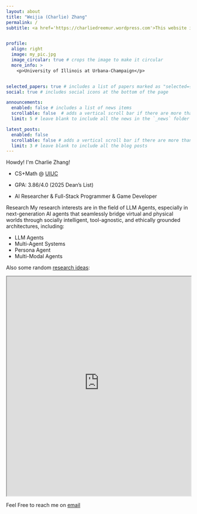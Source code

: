 ```yaml
---
layout: about
title: "Weijia (Charlie) Zhang"
permalink: /
subtitle: <a href='https://charliedreemur.wordpress.com'>This website is under construction. You can also check my another website.</a>


profile:
  align: right
  image: my_pic.jpg
  image_circular: true # crops the image to make it circular
  more_info: >
    <p>University of Illinois at Urbana-Champaign</p>


selected_papers: true # includes a list of papers marked as "selected={true}"
social: true # includes social icons at the bottom of the page

announcements:
  enabled: false # includes a list of news items
  scrollable: false  # adds a vertical scroll bar if there are more than 3 news items
  limit: 5 # leave blank to include all the news in the `_news` folder

latest_posts:
  enabled: false
  scrollable: false # adds a vertical scroll bar if there are more than 3 new posts items
  limit: 3 # leave blank to include all the blog posts
---
```

Howdy! I'm Charlie Zhang!

- CS+Math @ [UIUC](https://illinois.edu/)

- GPA: 3.86/4.0 (2025 Dean’s List)

- AI Researcher & Full-Stack Programmer & Game Developer

Research
My research interests are in the field of LLM Agents, especially in next-generation AI agents that seamlessly bridge virtual and physical worlds through socially intelligent, tool-agnostic, and ethically grounded architectures, including:

- LLM Agents
- Multi-Agent Systems
- Persona Agent
- Multi-Modal Agents
  

Also some random [research ideas](https://lead-cardamom-96f.notion.site/Dreeumr-s-Idea-Planet-21752d1a5d76802da492e3d5d6a6be53?source=copy_link):
<iframe src="https://lead-cardamom-96f.notion.site/Dreeumr-s-Idea-Planet-21752d1a5d76802da492e3d5d6a6be53?source=copy_link" width="100%" height="600"></iframe>

Feel Free to reach me on [email](weijia4@illinois.edu)
